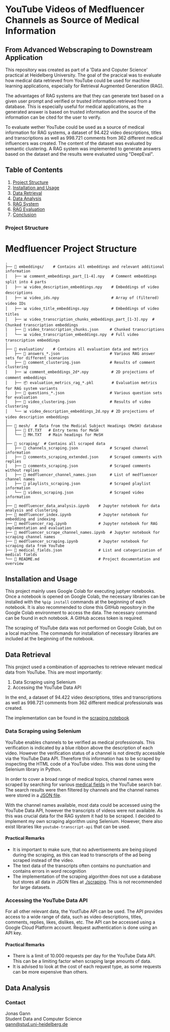 # YouTube Videos of Medfluencer Channels as Source of Medical Information

## From Advanced Webscraping to Downstream Application

This repository was created as part of a 'Data and Coputer Science' practical at Heidelberg University. The goal of the pracical was to evaluate how medical data retrieved from YouTube could be used for machine learning applications, especially for Retrieval Augmented Generation (RAG).

The advantages of RAG systems are that they can generate text based on a given user prompt and verified or trusted information retrieved from a database. This is especially useful for medical applications, as the generated answer is based on trusted information and the source of the information can be cited for the user to verify.

To evaluate wether YouTube could be used as a source of medical information for RAG systems, a dataset of 94.422 video descriptions, titles and transcriptions as well as 998.721 comments from 362 different medical influencers was created. The content of the dataset was evaluated by semantic clustering. A RAG system was implemented to generate answers based on the dataset and the results were evaluated using "DeepEval".

## Table of Contents

1. [Project Structure](#project-structure)
2. [Installation and Usage](#installation-and-usage)
3. [Data Retrieval](#data-retrieval)
4. [Data Analysis](#data-analysis)
5. [RAG System](#rag-system)
6. [RAG Evaluation](#rag-evaluation)
7. [Conclusion](#conclusion)

### Project Structure

# Medfluencer Project Structure

```
.
├── 📁 embeddings/    # Contains all embeddings and relevant additional information
│   ├── 📊 comment_embeddings_part_[1-4].npy   # Comment embeddings split into 4 parts
│   ├── 📊 video_description_embeddings.npy    # Embeddings of video descriptions
│   ├── 📊 video_ids.npy                       # Array of (filtered) video IDs
│   ├── 📊 video_title_embeddings.npy          # Embeddings of video titles
│   ├── 📊 video_transcription_chunks_embeddings_part_[1-3].npy  # Chunked transcription embeddings
│   ├── 📄 video_transcription_chunks.json     # Chunked transcriptions
│   └── 📊 video_transcription_embeddings.npy  # Full video transcription embeddings
│
├── 📁 evaluation/    # Contains all evaluation data and metrics
│   ├── 📄 answers_*.json                      # Various RAG answer sets for different scenarios
│   ├── 📄 comment_clustering.json             # Results of comment clustering
│   ├── 📊 comment_embeddings_2d*.npy          # 2D projections of comment embeddings
│   ├── 📦 evaluation_metrics_rag_*.pkl        # Evaluation metrics for RAG system variants
│   ├── 📄 questions_*.json                    # Various question sets for evaluation
│   ├── 📄 video_clustering.json               # Results of video clustering
│   └── 📊 video_description_embeddings_2d.npy # 2D projections of video description embeddings
│
├── 📁 mesh/  # Data from the Medical Subject Headings (MeSH) database
│   ├── 📝 ET.TXT   # Entry terms for MeSH
│   └── 📝 MH.TXT   # Main headings for MeSH
│
├── 📁 scraping/  # Contains all scraped data
│   ├── 📄 channels_scraping.json              # Scraped channel information
│   ├── 📄 comments_scraping_extended.json     # Scraped comments with replies
│   ├── 📄 comments_scraping.json              # Scraped comments without replies
│   ├── 📄 medfluencer_channel_names.json      # List of medfluencer channel names
│   ├── 📄 playlists_scraping.json             # Scraped playlist information
│   └── 📄 videos_scraping.json                # Scraped video information
│
├── 📓 medfluencer_data_analysis.ipynb    # Jupyter notebook for data analysis and clustering
├── 📓 medfluencer_index.ipynb            # Jupyter notebook for embedding and indexing
├── 📓 medfluencer_rag.ipynb              # Jupyter notebook for RAG implementation and evaluation
├── 📓 medfluencer_scrape_channel_names.ipynb  # Jupyter notebook for scraping channel names
├── 📓 medfluencer_scraping.ipynb         # Jupyter notebook for scraping data from YouTube
├── 📄 medical_fields.json                # List and categorization of medical fields
└── 📝 README.md                          # Project documentation and overview
```

## Installation and Usage

This project mainly uses Google Colab for executing juptyer notebooks. Once a notebook is opened on Google Colab, the necessary libraries can be installed with the `%pip install` commands at the beginning of each notebook. It is also recommended to clone this GitHub repository in the Google Colab environment to access the data. The necessary command can be found in ech notebook. A GitHub access token is required.

The scraping of YouTube data was not performed on Google Colab, but on a local machine. The commands for installation of necessary libraries are included at the beginning of the notebook.

## Data Retrieval

This project used a combination of approaches to retrieve relevant medical data from YouTube. This are most importantly:

1. Data Scraping using Selenium
2. Accessing the YouTube Data API

In the end, a dataset of 94.422 video descriptions, titles and transcriptions as well as 998.721 comments from 362 different medical professionals was created.

The implementation can be found in the [scraping notebook](./medfluencer_scraping.ipynb)

### Data Scraping using Selenium

YouTube enables channels to be verified as medical professionals. This verification is indicated by a blue ribbon above the description of each video. However the verification status of a channel is not directly accessible via the YouTube Data API. Therefore this information has to be scraped by inspecting the HTML code of a YouTube video. This was done using the Selenium library in Python.

In order to cover a broad range of medical topics, channel names were scraped by searching for various [medical fields](./medical_fields.json) in the YouTube search bar. The search results were then filtered by channels and the channel names were stored in a [JSON file](./medfluencer_scrape_channel_names.ipynb).

With the channel names available, most data could be accessed using the YouTube Data API, however the transcripts of videos were not available. As this was crucial data for the RAG system it had to be scraped. I decided to implement my own scraping algorithm using Selenium. However, there also exist libraries like `youtube-transcript-api` that can be used.

#### Practical Remarks

- It is important to make sure, that no advertisements are being played during the scraping, as this can lead to transcripts of the ad being scraped instead of the video.
- The text data of the transcripts often contains no punctuation and contains errors in word recognition
- The implementation of the scraping algorithm does not use a database but stores all data in JSON files at [./scraping](./scraping/). This is not recommended for large datasets.

### Accessing the YouTube Data API

For all other relevant data, the YoutTube API can be used. The API provides access to a wide range of data, such as video descriptions, titles, comments, replies, likes, dislikes, etc. The API can be accessed using a Google Cloud Platform account. Request authentication is done using an API key.

#### Practical Remarks

- There is a limit of 10.000 requests per day for the YouTube Data API. This can be a limiting factor when scraping large amounts of data.
- It is advised to look at the cost of each request type, as some requests can be more expensive than others.

## Data Analysis

### Contact

Jonas Gann\
Student Data and Computer Science\
gann@stud.uni-heidelberg.de

